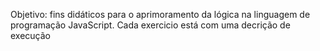 Objetivo: fins didáticos para o aprimoramento da lógica na linguagem de programação JavaScript. Cada exercicio está com uma decrição de execução